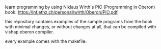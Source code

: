 
learn programming by using Niklaus Wirth's PIO (Programming in Oberon) book: https://inf.ethz.ch/personal/wirth/Oberon/PIO.pdf

this repository contains examples of the sample programs from the book with minimal changes, or without changes at all, that can be compiled with vishap oberon compiler.

every example comes with the makefile.
